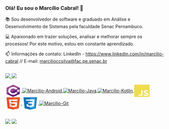 ### Olá! Eu sou o Marcílio Cabral! 👋
📚 Sou desenvolvedor de software e graduado em Análise e Desenvolvimento de Sistemas pela faculdade Senac Pernambuco.

💻 Apaixonado em trazer soluções, analisar e melhorar sempre os processos! Por este motivo, estou em constante aprendizado.

📫 Informações de contato: LinkedIn - https://www.linkedin.com/in/marcilio-cabral // 
E-mail: marcilioccsilva@fac.pe.senac.br

##

 <div>
  <a href="https://github.com/marcilioc91">
  <img height="180em" src="https://github-readme-stats.vercel.app/api?username=marcilioc91&show_icons=true&theme=cobalt&include_all_commits=true&count_private=true"/>
  <img height="180em" src="https://github-readme-stats.vercel.app/api/top-langs/?username=marcilioc91&layout=compact&langs_count=7&theme=cobalt"/>
</div>
  
<div style="display: inline_block"><br>
  <img align="center" alt="Marcilio-Csharp" height="40" width="50" src="https://raw.githubusercontent.com/devicons/devicon/master/icons/csharp/csharp-original.svg">
  <img align="center" alt="Marcilio-Android" height="40" width="50" src="https://cdn.jsdelivr.net/gh/devicons/devicon/icons/android/android-original.svg">  
  <img align="center" alt="Marcilio-Java" height="40" width="50" src="https://cdn.jsdelivr.net/gh/devicons/devicon/icons/java/java-original.svg">
  <img align="center" alt="Marcilio-Kotlin" height="40" width="50" src="https://cdn.jsdelivr.net/gh/devicons/devicon/icons/kotlin/kotlin-original.svg">
  <img align="center" alt="Marcilio-Js" height="40" width="50" src="https://raw.githubusercontent.com/devicons/devicon/master/icons/javascript/javascript-plain.svg">
  <img align="center" alt="Marcilio-HTML" height="40" width="50" src="https://raw.githubusercontent.com/devicons/devicon/master/icons/html5/html5-original.svg">
  <img align="center" alt="Marcilio-CSS" height="40" width="50" src="https://raw.githubusercontent.com/devicons/devicon/master/icons/css3/css3-original.svg">  
  <img align="center" alt="Marcilio-Git" height="40" width="50" src="https://cdn.jsdelivr.net/gh/devicons/devicon/icons/git/git-original.svg">
</div>
  
##
  
  <div>
    <a href="https://www.linkedin.com/in/marcilio-cabral/" target="_blank"><img src="https://img.shields.io/badge/-LinkedIn-%230077B5?style=for-the-badge&logo=linkedin&logoColor=white" target="_blank"></a> 
    <a href = "mailto:marcilioccsilva@fac.pe.senac.br"><img src="https://img.shields.io/badge/-Gmail-%23333?style=for-the-badge&logo=gmail&logoColor=white" target="_blank"></a>
